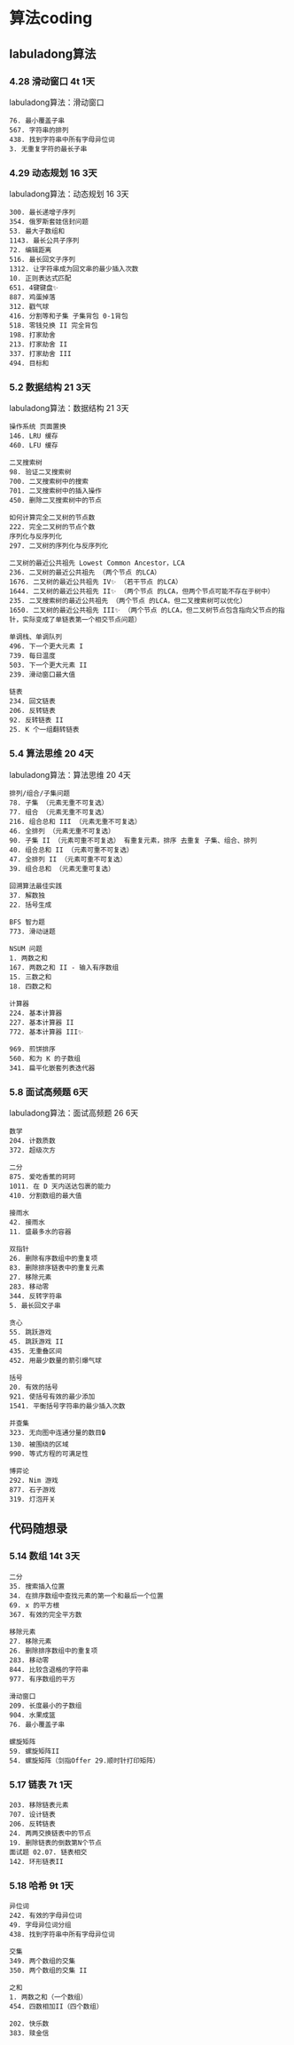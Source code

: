 # 算法coding



## labuladong算法



### 4.28 滑动窗口 4t 1天

labuladong算法：滑动窗口 

```
76. 最小覆盖子串
567. 字符串的排列 
438. 找到字符串中所有字母异位词
3. 无重复字符的最长子串
```



### 4.29 动态规划 16 3天

labuladong算法：动态规划 16 3天

```
300. 最长递增子序列
354. 俄罗斯套娃信封问题
53. 最大子数组和
1143. 最长公共子序列
72. 编辑距离
516. 最长回文子序列
1312. 让字符串成为回文串的最少插入次数
10. 正则表达式匹配
651. 4键键盘✨
887. 鸡蛋掉落
312. 戳气球
416. 分割等和子集 子集背包 0-1背包
518. 零钱兑换 II 完全背包  
198. 打家劫舍
213. 打家劫舍 II
337. 打家劫舍 III
494. 目标和
```



### 5.2 数据结构 21 3天

labuladong算法：数据结构 21 3天

```
操作系统 页面置换
146. LRU 缓存
460. LFU 缓存

二叉搜索树
98. 验证二叉搜索树
700. 二叉搜索树中的搜索
701. 二叉搜索树中的插入操作
450. 删除二叉搜索树中的节点

如何计算完全二叉树的节点数
222. 完全二叉树的节点个数
序列化与反序列化
297. 二叉树的序列化与反序列化

二叉树的最近公共祖先 Lowest Common Ancestor，LCA
236. 二叉树的最近公共祖先 （两个节点 的LCA）
1676. 二叉树的最近公共祖先 IV✨ （若干节点 的LCA）
1644. 二叉树的最近公共祖先 II✨ （两个节点 的LCA，但两个节点可能不存在于树中）
235. 二叉搜索树的最近公共祖先 （两个节点 的LCA，但二叉搜索树可以优化）
1650. 二叉树的最近公共祖先 III✨ （两个节点 的LCA，但二叉树节点包含指向父节点的指针，实际变成了单链表第一个相交节点问题）

单调栈、单调队列
496. 下一个更大元素 I
739. 每日温度
503. 下一个更大元素 II
239. 滑动窗口最大值

链表
234. 回文链表
206. 反转链表
92. 反转链表 II
25. K 个一组翻转链表
```



### 5.4 算法思维  20 4天

labuladong算法：算法思维  20 4天

```
排列/组合/子集问题
78. 子集 （元素无重不可复选）
77. 组合 （元素无重不可复选）
216. 组合总和 III （元素无重不可复选）
46. 全排列 （元素无重不可复选）
90. 子集 II （元素可重不可复选） 有重复元素，排序 去重复 子集、组合、排列
40. 组合总和 II	（元素可重不可复选）
47. 全排列 II （元素可重不可复选）
39. 组合总和 （元素无重可复选）

回溯算法最佳实践
37. 解数独
22. 括号生成

BFS 智力题
773. 滑动谜题

NSUM 问题
1. 两数之和
167. 两数之和 II - 输入有序数组
15. 三数之和
18. 四数之和

计算器
224. 基本计算器
227. 基本计算器 II
772. 基本计算器 III✨

969. 煎饼排序
560. 和为 K 的子数组
341. 扁平化嵌套列表迭代器
```



### 5.8 面试高频题  6天

labuladong算法：面试高频题  26 6天

```
数学
204. 计数质数
372. 超级次方

二分
875. 爱吃香蕉的珂珂
1011. 在 D 天内送达包裹的能力
410. 分割数组的最大值

接雨水
42. 接雨水
11. 盛最多水的容器

双指针
26. 删除有序数组中的重复项
83. 删除排序链表中的重复元素
27. 移除元素
283. 移动零
344. 反转字符串
5. 最长回文子串

贪心
55. 跳跃游戏
45. 跳跃游戏 II
435. 无重叠区间
452. 用最少数量的箭引爆气球

括号
20. 有效的括号
921. 使括号有效的最少添加
1541. 平衡括号字符串的最少插入次数	

并查集
323. 无向图中连通分量的数目🔒
130. 被围绕的区域
990. 等式方程的可满足性

博弈论
292. Nim 游戏
877. 石子游戏
319. 灯泡开关
```





## 代码随想录



### 5.14 数组 14t 3天

```
二分
35. 搜索插入位置
34. 在排序数组中查找元素的第一个和最后一个位置
69. x 的平方根 
367. 有效的完全平方数

移除元素
27. 移除元素
26. 删除排序数组中的重复项
283. 移动零
844. 比较含退格的字符串
977. 有序数组的平方

滑动窗口
209. 长度最小的子数组
904. 水果成篮
76. 最小覆盖子串

螺旋矩阵
59. 螺旋矩阵II
54. 螺旋矩阵（剑指Offer 29.顺时针打印矩阵）
```



### 5.17 链表  7t 1天

```
203. 移除链表元素
707. 设计链表
206. 反转链表
24. 两两交换链表中的节点
19. 删除链表的倒数第N个节点
面试题 02.07. 链表相交
142. 环形链表II
```



### 5.18 哈希 9t 1天

```
异位词
242. 有效的字母异位词
49. 字母异位词分组
438. 找到字符串中所有字母异位词

交集
349. 两个数组的交集
350. 两个数组的交集 II

之和
1. 两数之和（一个数组）
454. 四数相加II（四个数组）

202. 快乐数
383. 赎金信
```



























